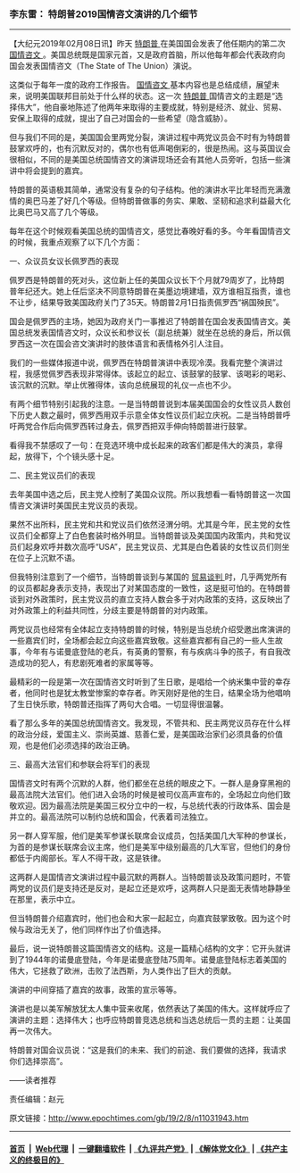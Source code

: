 ### 李东雷： 特朗普2019国情咨文演讲的几个细节
------------------------

<p>
 【大纪元2019年02月08日讯】昨天
 <a href="http://www.epochtimes.com/gb/tag/%E7%89%B9%E6%9C%97%E6%99%AE.html">
  特朗普
 </a>
 在美国国会发表了他任期内的第二次
 <a href="http://www.epochtimes.com/gb/tag/%E5%9B%BD%E6%83%85%E5%92%A8%E6%96%87.html">
  国情咨文
 </a>
 。美国总统既是国家元首，又是政府首脑，所以他每年都会代表政府向国会发表国情咨文（The State of The Union）演说。
</p>
<p>
 这类似于每年一度的政府工作报告。
 <a href="http://www.epochtimes.com/gb/tag/%E5%9B%BD%E6%83%85%E5%92%A8%E6%96%87.html">
  国情咨文
 </a>
 基本内容也是总结成绩，展望未来，说明美国联邦目前处于什么样的状态。这一次
 <a href="http://www.epochtimes.com/gb/tag/%E7%89%B9%E6%9C%97%E6%99%AE.html">
  特朗普
 </a>
 国情咨文的主题是“选择伟大”，他自豪地陈述了他两年来取得的主要成就，特别是经济、就业、贸易、安保上取得的成就，提出了自己对国会的一些希望（隐含威胁）。
</p>
<p>
 但与我们不同的是，美国国会里两党分裂，演讲过程中两党议员会不时有为特朗普鼓掌欢呼的，也有沉默反对的，偶尔也有低声喝倒彩的，很是热闹。这与英国议会很相似，不同的是美国总统国情咨文的演讲现场还会有其他人员旁听，包括一些演讲中将会提到的嘉宾。
</p>
<p>
 特朗普的英语极其简单，通常没有复杂的句子结构。他的演讲水平比年轻而充满激情的奥巴马差了好几个等级。但特朗普做事的务实、果敢、坚韧和追求利益最大化比奥巴马又高了几个等级。
</p>
<p>
 每年在这个时候观看美国总统的国情咨文，感觉比春晚好看的多。今年看国情咨文的时候，我重点观察了以下几个方面：
</p>
<p>
 一、众议员女议长佩罗西的表现
</p>
<p>
 佩罗西是特朗普的死对头，这位新上任的美国众议长下个月就79周岁了，比特朗普年纪还大。她上任后坚决不同意特朗普在美墨边境建墙，双方谁相互指责，谁也不让步，结果导致美国政府关门了35天。特朗普2月1日指责佩罗西“祸国殃民”。
</p>
<p>
 国会是佩罗西的主场，她因为政府关门一事推迟了特朗普在国会发表国情咨文。美国总统发表国情咨文时，众议长和参议长（副总统兼）就坐在总统的身后，所以佩罗西这一次在国会咨文演讲时的肢体语言和表情格外引人注目。
</p>
<p>
 我们的一些媒体报道中说，佩罗西在特朗普演讲中表现冷漠。我看完整个演讲过程，我感觉佩罗西表现非常得体。该起立的起立、该鼓掌的鼓掌、该喝彩的喝彩、该沉默的沉默。举止优雅得体，该向总统展现的礼仪一点也不少。
</p>
<p>
 有两个细节特别引起我的注意。一是当特朗普说到本届美国国会的女性议员人数创下历史人数之最时，佩罗西用双手示意全体女性议员们起立庆祝。二是当特朗普呼吁两党合作后向佩罗西转过身去，佩罗西把双手伸向特朗普进行鼓掌。
</p>
<p>
 看得我不禁感叹了一句：在竞选环境中成长起来的政客们都是伟大的演员，拿得起，放得下，个个镜头感十足。
</p>
<p>
 二、民主党议员们的表现
</p>
<p>
 去年美国中选之后，民主党人控制了美国众议院。所以我想看一看特朗普这一次国情咨文演讲时美国民主党议员的表现。
</p>
<p>
 果然不出所料，民主党和共和党议员们依然泾渭分明。尤其是今年，民主党的女性议员们全都穿上了白色套装时格外明显。当特朗普谈及美国国内政策内，共和党议员们起身欢呼并数次高呼“USA”，民主党议员、尤其是白色着装的女性议员们则坐在位子上沉默不语。
</p>
<p>
 但我特别注意到了一个细节，当特朗普谈到与某国的
 <a href="http://www.epochtimes.com/gb/tag/%E8%B4%B8%E6%98%93%E8%B0%88%E5%88%A4.html">
  贸易谈判
 </a>
 时，几乎两党所有的议员都起身表示支持，表现出了对某国态度的一致性，这是挺可怕的。在特朗普谈到对外政策时，民主党议员的直立支持人数会多于对内政策的支持，这反映出了对外政策上的利益共同性，分歧主要是特朗普的对内政策。
</p>
<p>
 两党议员也经常有全体起立支持特朗普的时候，特别是当总统介绍受邀出席演讲的一些嘉宾们时，全场都会起立向这些嘉宾致敬。这些嘉宾都有自己的一些人生故事，今年有与诺曼底登陆的老兵，有英勇的警察，有与疾病斗争的孩子，有自我改造成功的犯人，有悲剧死难者的家属等等。
</p>
<p>
 最精彩的一段是第一次在国情咨文时听到了生日歌，是唱给一个纳米集中营的幸存者，他同时也是犹太教堂惨案的幸存者。昨天刚好是他的生日，结果全场为他唱响了生日快乐歌，特朗普还指挥了两句大合唱。一切显得很温馨。
</p>
<p>
 看了那么多年的美国总统国情咨文。我发现，不管共和、民主两党议员存在什么样的政治分歧，爱国主义、崇尚英雄、慈善仁爱，是美国政治家们必须具备的价值观，也是他们必须选择的政治正确。
</p>
<p>
 三、最高大法官们和参联会将军们的表现
</p>
<p>
 国情咨文时有两个沉默的人群，他们都坐在总统的眼皮之下。一群人是身穿黑袍的最高法院大法官们。他们进入会场的时候是被司仪高声宣布的，全场起立向他们致敬欢迎。因为最高法院是美国三权分立中的一权，与总统代表的行政体系、国会是并立的。最高法院可以制约总统和国会，代表着司法独立。
</p>
<p>
 另一群人穿军服，他们是美军参谋长联席会议成员，包括美国几大军种的参谋长，为首的是参谋长联席会议主席，他们是美军中级别最高的几大军官，但他们的身份都低于内阁部长。军人不得干政，这是铁律。
</p>
<p>
 这两群人是国情咨文演讲过程中最沉默的两群人。当特朗普谈及政策问题时，不管两党的议员们是支持还是反对，是起立还是欢呼，这两群人只是面无表情地静静坐在那里，表示中立。
</p>
<p>
 但当特朗普介绍嘉宾时，他们也会和大家一起起立，向嘉宾鼓掌致敬。因为这个时候与政治无关了，他们同样作出了价值选择。
</p>
<p>
 最后，说一说特朗普这篇国情咨文的结构。这是一篇精心结构的文字：它开头就讲到了1944年的诺曼底登陆，今年是诺曼底登陆75周年。诺曼底登陆标志着美国的伟大，它拯救了欧洲，击败了法西斯，为人类作出了巨大的贡献。
</p>
<p>
 演讲的中间穿插了嘉宾的故事，政策的宣示等等。
</p>
<p>
 演讲也是以美军解放犹太人集中营来收尾，依然表达了美国的伟大。这样就呼应了演讲的主题：选择伟大；也呼应特朗普竞选总统和当选总统后一贯的主题：让美国再一次伟大。
</p>
<p>
 特朗普对国会议员说：“这是我们的未来、我们的前途、我们要做的选择，我请求你们选择崇高”。
</p>
<p>
 ——读者推荐
</p>
<p>
 责任编辑：赵元
</p>

原文链接：http://www.epochtimes.com/gb/19/2/8/n11031943.htm


------------------------
#### [首页](https://github.com/gfw-breaker/banned-news/blob/master/README.md) &nbsp;|&nbsp; [Web代理](https://github.com/labour-camp/helloworld) &nbsp;|&nbsp; [一键翻墙软件](https://github.com/gfw-breaker/nogfw/blob/master/README.md) &nbsp;| [《九评共产党》](https://github.com/gfw-breaker/9ping.md/blob/master/README.md#九评之一评共产党是什么) | [《解体党文化》](https://github.com/gfw-breaker/jtdwh.md/blob/master/README.md) | [《共产主义的终极目的》](https://github.com/gfw-breaker/gczydzjmd.md/blob/master/README.md)

